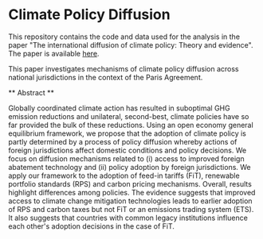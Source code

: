 # Climate Policy Diffusion

This repository contains the code and data used for the analysis in the paper "The international diffusion of climate policy: Theory and evidence". The paper is available [here](https://www.rff.org/publications/working-papers/the-international-diffusion-of-climate-policy-theory-and-evidence/).

This paper investigates mechanisms of climate policy diffusion across national jurisdictions in the context of the Paris Agreement.

** Abstract **

Globally coordinated climate action has resulted in suboptimal GHG emission reductions and unilateral, second-best, climate policies have so far provided the bulk of these reductions. Using an open economy general equilibrium framework, we propose that the adoption of climate policy is partly determined by a process of policy diffusion whereby actions of foreign jurisdictions affect domestic conditions and policy decisions. We focus on diffusion mechanisms related to (i) access to improved foreign abatement technology and (ii) policy adoption by foreign jurisdictions. We apply our framework to the adoption of feed-in tariffs (FiT), renewable portfolio standards (RPS) and carbon pricing mechanisms. Overall, results highlight differences among policies. The evidence suggests that improved access to climate change mitigation technologies leads to earlier adoption of RPS and carbon taxes but not FiT or an emissions trading system (ETS). It also suggests that countries with common legacy institutions influence each other's adoption decisions in the case of FiT.
